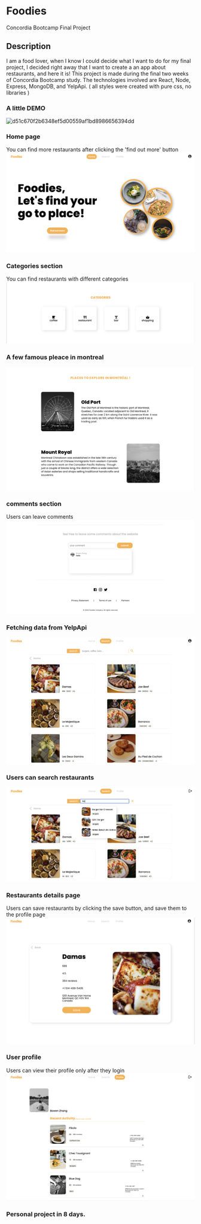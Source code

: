 # Foodies

Concordia Bootcamp Final Project

## Description

I am a food lover, when I know I could decide what I want to do for my final project, I decided right away that I want to create a an app about restaurants, and here it is!
This project is made during the final two weeks of Concordia Bootcamp study. The technologies involved are React, Node, Express, MongoDB, and YelpApi.
( all styles were created with pure css, no libraries )

### A little DEMO

![d51c670f2b6348ef5d00559af1bd8986656394dd](https://user-images.githubusercontent.com/93296331/173447251-63c9a486-73c5-407a-a30a-13fa9ef7d7b1.gif)

### Home page

You can find more restaurants after clicking the 'find out more' button
![header!](asset/1.png)

### Categories section

You can find restaurants with different categories
![category!](asset/2.png)

### A few famous pleace in montreal

![pleace!](asset/3.png)

### comments section

Users can leave comments
![comments!](asset/4.png)

### Fetching data from YelpApi

![restaurants!](asset/5.png)

### Users can search restaurants

![search!](asset/8.png)

### Restaurants details page

Users can save restaurants by clicking the save button, and save them to the profile page
![restaurants detail!](asset/6.png)

### User profile

Users can view their profile only after they login
![profile!](asset/7.png)

### Personal project in 8 days.
